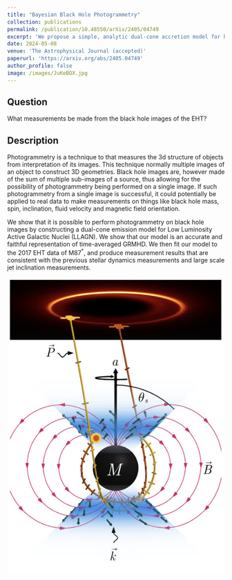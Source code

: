 ```yaml
---
title: "Bayesian Black Hole Photogrammetry"
collection: publications
permalink: /publication/10.48550/arXiv/2405/04749
excerpt: 'We propose a simple, analytic dual-cone accretion model for horizon scale images of the cores of Low-Luminosity Active Galactic Nuclei (LLAGN), including those observed by the Event Horizon Telescope (EHT). Our underlying model is of synchrotron emission from an axisymmetric ...'
date: 2024-05-08
venue: 'The Astrophysical Journal (accepted)'
paperurl: 'https://arxiv.org/abs/2405.04749'
author_profile: false
image: /images/JuKeBOX.jpg
---
```

## Question
What measurements be made from the black hole images of the EHT?

## Description
Photogrammetry is a technique to that measures the 3d structure of objects from interpretation of its images. 
This technique normally multiple images of an object to construct 3D geometries. 
Black hole images are, however made of the sum of multiple sub-images of a source, thus allowing for the possibility of photogrammetry being performed on a single image.
If such photogrammetry from a single image is successful, it could potentially be applied to real data to make measurements on things like black hole mass, spin, inclination, fluid velocity and magnetic field orientation.

We show that it is possible to perform photogrammetry on black hole images by constructing a dual-cone emission model for Low Luminosity Active Galactic Nuclei (LLAGN). 
We show that our model is an accurate and faithful representation of time-averaged GRMHD.
We then fit our model to the 2017 EHT data of M87<sup>*</sup>, and produce measurement results that are consistent with the previous stellar dynamics measurements and large scale jet inclination measurements.

![jukebox](/images/JuKeBOX.jpg)
